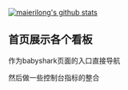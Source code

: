 [![maierilong's github stats](https://github-readme-stats.vercel.app/api?username=miles97)]()



## 首页展示各个看板

作为babyshark页面的入口直接导航

然后做一些控制台指标的整合
